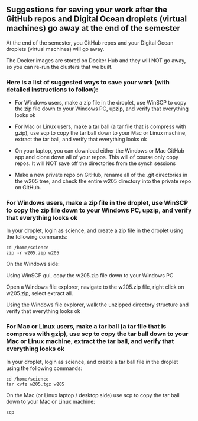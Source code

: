 ## Suggestions for saving your work after the GitHub repos and Digital Ocean droplets (virtual machines) go away at the end of the semester

At the end of the semester, you GitHub repos and your Digital Ocean droplets (virtual machines) will go away.

The Docker images are stored on Docker Hub and they will NOT go away, so you can re-run the clusters that we built.  

### Here is a list of suggested ways to save your work (with detailed instructions to follow):

* For Windows users, make a zip file in the droplet, use WinSCP to copy the zip file down to your Windows PC, upzip, and verify that everything looks ok

* For Mac or Linux users, make a tar ball (a tar file that is compress with gzip), use scp to copy the tar ball down to your Mac or Linux machine, extract the tar ball, and verify that everything looks ok

* On your laptop, you can download either the Windows or Mac GitHub app and clone down all of your repos.  This will of course only copy repos.  It will NOT save off the directories from the synch sessions

* Make a new private repo on GitHub, rename all of the .git directories in the w205 tree, and check the entire w205 directory into the private repo on GitHub.

### For Windows users, make a zip file in the droplet, use WinSCP to copy the zip file down to your Windows PC, upzip, and verify that everything looks ok

In your droplet, login as science, and create a zip file in the droplet using the following commands:

```
cd /home/science
zip -r w205.zip w205
```

On the Windows side:

Using WinSCP gui, copy the w205.zip file down to your Windows PC

Open a Windows file explorer, navigate to the w205.zip file, right click on w205.zip, select extract all.

Using the Windows file explorer, walk the unzipped directory structure and verify that everything looks ok

### For Mac or Linux users, make a tar ball (a tar file that is compress with gzip), use scp to copy the tar ball down to your Mac or Linux machine, extract the tar ball, and verify that everything looks ok

In your droplet, login as science, and create a tar ball file in the droplet using the following commands:

```
cd /home/science
tar cvfz w205.tgz w205
```

On the Mac (or Linux laptop / desktop side) use scp to copy the tar ball down to your Mac or Linux machine:

```
scp 
```


